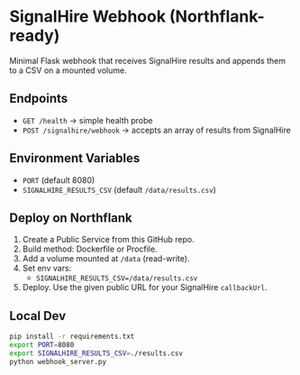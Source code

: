 
# SignalHire Webhook (Northflank-ready)

Minimal Flask webhook that receives SignalHire results and appends them to a CSV on a mounted volume.

## Endpoints
- `GET /health` → simple health probe
- `POST /signalhire/webhook` → accepts an array of results from SignalHire

## Environment Variables
- `PORT` (default 8080)
- `SIGNALHIRE_RESULTS_CSV` (default `/data/results.csv`)

## Deploy on Northflank
1. Create a Public Service from this GitHub repo.
2. Build method: Dockerfile or Procfile.
3. Add a volume mounted at `/data` (read-write).
4. Set env vars:
   - `SIGNALHIRE_RESULTS_CSV=/data/results.csv`
5. Deploy. Use the given public URL for your SignalHire `callbackUrl`.

## Local Dev
```bash
pip install -r requirements.txt
export PORT=8080
export SIGNALHIRE_RESULTS_CSV=./results.csv
python webhook_server.py
```
